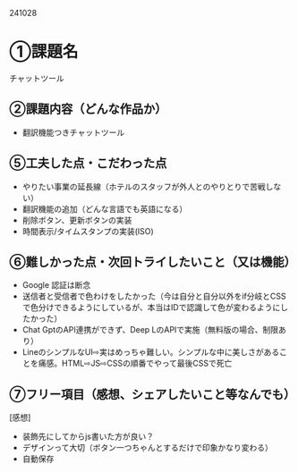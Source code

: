 241028
# ①課題名
チャットツール

## ②課題内容（どんな作品か）
-  翻訳機能つきチャットツール

## ⑤工夫した点・こだわった点
- やりたい事業の延長線（ホテルのスタッフが外人とのやりとりで苦戦しない）
- 翻訳機能の追加（どんな言語でも英語になる）
-  削除ボタン、更新ボタンの実装
-  時間表示/タイムスタンプの実装(ISO)

## ⑥難しかった点・次回トライしたいこと（又は機能）
- Google 認証は断念
- 送信者と受信者で色わけをしたかった（今は自分と自分以外をif分岐とCSSで色分けできるようにしているが、本当はIDで認識して色が変わるようにしたかった）
- Chat GptのAPI連携ができず、Deep LのAPIで実施（無料版の場合、制限あり）
- LineのシンプルなUI⇨実はめっちゃ難しい。シンプルな中に美しさがあることを痛感。HTML⇨JS⇨CSSの順番でやって最後CSSで死亡

## ⑦フリー項目（感想、シェアしたいこと等なんでも）
[感想]
- 装飾先にしてからjs書いた方が良い？
- デザインって大切（ボタン一つちゃんとするだけで印象かなり変わる）
- 自動保存
